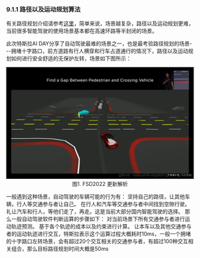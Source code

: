 ### 9.1.1 路径以及运动规划算法
有关路径规划介绍请参考[这里](../../ch04_%E7%AD%96%E7%95%A5%E8%A7%84%E5%88%92/)，简单来说，场景越复杂，路径以及运动规划更难，当前很多智能驾驶的使用场景基本都在高速环路等半封闭的场景。

此次特斯拉AI DAY分享了自动驾驶最难的场景之一，也是最考验路径规划的场景---拥堵十字路口，前方道路有行人横穿和行车占道通行的情况下，路径以及运动规划如何进行安全舒适的无保护左转，场景如下图所示：

<div align=center>
<img src="./imgs/8.1.1.1.gif" width="700" height="300">
</div>
<div align=center>图1. FSD2022 更新解析 </div>



一般遇到这种场景，自动驾驶的车辆可能的行为有：
坚持自己的路径，让其他车辆，行人等交通参与者让自己。
在行人和汽车等交通参与者中间找到空隙行驶。
礼让汽车和行人，等他们走了，再走。这是当前大部分国内智能驾驶的选择。
那么一般自动驾驶软件判断运算的步骤如下：
对当前场景下所有交通参与者进行运动轨迹预测。
基于各个轨迹的成本以及约束进行计算。
让本车以及其他交通参与者的运动轨迹进行交互，特斯拉表示这个运算过程大概耗时10ms，一般一个拥堵的十字路口左转场景，会有超过20个交互相关的交通参与者，有超过100种交互相关组合，那么目标路径规划时间大概是50ms